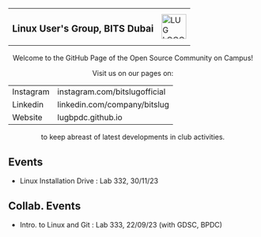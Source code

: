 ##
<div align="center">

  
<table>
<tr>
<td>
  <h3> Linux User's Group, BITS Dubai </h3>
</td>
  <td>
    <img width="50" alt="LUG LOGO (REMOVED BG)" src="https://github.com/LUGBPDC/.github/assets/79366050/1556a498-2328-4439-b312-b5d52b97364c">
  </td>
</tr>
</table>

Welcome to the GitHub Page of the 
Open Source Community on Campus!

Visit us on our pages on:

<table>
<tr>
<td>Instagram </td>
  <td> instagram.com/bitslugofficial
</td>
</tr>
<tr>
<td>Linkedin </td>
  <td>linkedin.com/company/bitslug
</td>
</tr>
<tr>
<td>
Website </td>
  <td>lugbpdc.github.io
</td>
</tr>
</table>



to keep abreast of latest developments in club activities.

</div>



## Events
- Linux Installation Drive : Lab 332, 30/11/23
## Collab. Events
- Intro. to Linux and Git  : Lab 333, 22/09/23 (with GDSC, BPDC)
